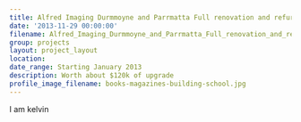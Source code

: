 ```yaml
---
title: Alfred Imaging Durmmoyne and Parrmatta Full renovation and refurbishment
date: '2013-11-29 00:00:00'
filename: Alfred_Imaging_Durmmoyne_and_Parrmatta_Full_renovation_and_refurbishment
group: projects
layout: project_layout
location: 
date_range: Starting January 2013
description: Worth about $120k of upgrade
profile_image_filename: books-magazines-building-school.jpg
---
```


I am kelvin
